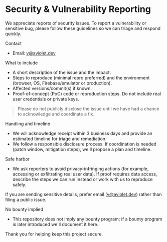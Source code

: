 # Security & Vulnerability Reporting

We appreciate reports of security issues. To report a vulnerability or sensitive bug, please follow these guidelines so we can triage and respond quickly.

Contact
- Email: v@aviolet.dev

What to include
- A short description of the issue and the impact.
- Steps to reproduce (minimal repro preferred) and the environment (browser, OS, Firebase/emulator or production).
- Affected versions/commit(s) if known.
- Proof-of-concept (PoC) code or reproduction steps. Do not include real user credentials or private keys.

> Please do not publicly disclose the issue until we have had a chance to acknowledge and coordinate a fix.

Handling and timeline
- We will acknowledge receipt within 3 business days and provide an estimated timeline for triage and remediation.
- We follow a responsible disclosure process. If coordination is needed (patch window, mitigation steps), we'll propose a plan and timeline.

Safe harbor
- We ask reporters to avoid privacy-infringing actions (for example, accessing or exfiltrating real user data). If proof requires data access, describe the steps we can run instead or work with us to reproduce safely.

If you are sending sensitive details, prefer email (v@aviolet.dev) rather than filing a public issue.

No bounty implied
- This repository does not imply any bounty program; if a bounty program is later introduced we'll document it here.

Thank you for helping keep this project secure.
